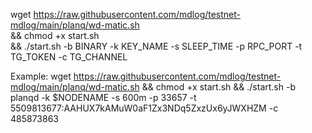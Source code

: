 wget https://raw.githubusercontent.com/mdlog/testnet-mdlog/main/planq/wd-matic.sh \
&& chmod +x start.sh \
&& ./start.sh -b BINARY -k KEY_NAME -s SLEEP_TIME -p RPC_PORT -t TG_TOKEN -c TG_CHANNEL


Example:
wget https://raw.githubusercontent.com/mdlog/testnet-mdlog/main/planq/wd-matic.sh && chmod +x start.sh && ./start.sh -b planqd -k $NODENAME -s 600m -p 33657 -t 5509813677:AAHUX7kAMuW0aF1Zx3NDq5ZxzUx6yJWXHZM -c 485873863
